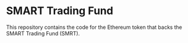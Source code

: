 # SMART Trading Fund
This repository contains the code for the Ethereum token that backs the SMART Trading Fund (SMRT).

